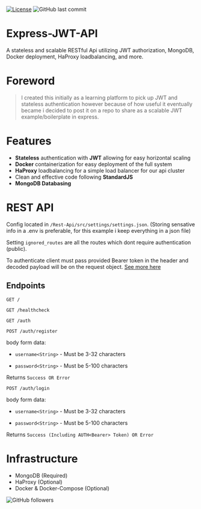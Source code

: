 [![License](https://img.shields.io/badge/license-MIT-green)](https://github.com/JamesPielstickerPortfolio/Express-JWT-API/blob/master/LICENSE.md) 
 ![GitHub last commit](https://img.shields.io/github/last-commit/JamesPielstickerPortfolio/Express-JWT-API)

# Express-JWT-API

A stateless and scalable RESTful Api utilizing JWT authorization, MongoDB, Docker deployment, HaProxy loadbalancing, and more.

# Foreword

> I created this initially as a learning platform to pick up JWT and stateless authentication however because of how useful it eventually became i decided to post it on a repo to share as a scalable JWT example/boilerplate in express.

# Features

- **Stateless** authentication with **JWT** allowing for easy horizontal scaling
- **Docker** containerization for easy deployment of the full system
- **HaProxy** loadbalancing for a simple load balancer for our api cluster
- Clean and effective code following **StandardJS**
- **MongoDB Databasing**

# REST API
Config located in `/Rest-Api/src/settings/settings.json`. (Storing sensative info in a .env is preferable, for this example i keep everything in a json file)

Setting `ignored_routes` are all the routes which dont require authentication (public).

To authenticate client must pass provided Bearer token in the header and decoded payload will be on the request object. [See more here](https://www.npmjs.com/package/express-jwt)
  
## Endpoints

`GET /`
  
`GET /healthcheck`

`GET /auth`

`POST /auth/register`

body form data:

-  `username<String>` - Must be 3-32 characters

-  `password<String>` - Must be 5-100 characters

Returns `Success OR Error`

`POST /auth/login`

body form data:

-  `username<String>` - Must be 3-32 characters

-  `password<String>` - Must be 5-100 characters

Returns `Success (Including AUTH<Bearer> Token) OR Error`


# Infrastructure

- MongoDB (Required)
- HaProxy (Optional)
- Docker & Docker-Compose (Optional)

![GitHub followers](https://img.shields.io/github/followers/gagepielsticker?style=social)
